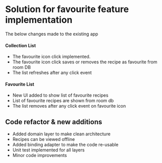 # Solution for favourite feature implementation
The below changes made to the existing app

#### Collection List
- The favourite icon click implemented.
- The favourite icon click saves or removes the recipe as favourite from room DB
- The list refreshes after any click event

#### Favourite List
- New UI added to show list of favourite recipes
- List of favourite recipes are shown from room db
- The list removes after any click event on favourite icon

## Code refactor & new additions
- Added domain layer to make clean architecture
- Recipes can be viewed offline
- Added binding adapter to make the code re-usable
- Unit test implemented for all layers
- Minor code improvements


